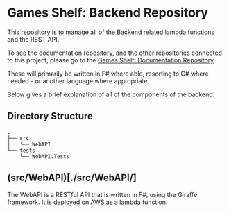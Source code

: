 # Games Shelf: Backend Repository

This repository is to manage all of the Backend related lambda functions and the REST API.

To see the documentation repository, and the other repositories connected to this project, please go to the [Games Shelf: Documentation Repository](https://github.com/samuel-ward/fsharp-boardgame-inventory-documentation)

These will primarily be written in F# where able, resorting to C# where needed - or another language where appropriate.

Below gives a brief explanation of all of the components of the backend.

## Directory Structure

```
.
├── src
│   └── WebAPI
└── tests
    └── WebAPI.Tests
```

## (src/WebAPI)[./src/WebAPI/]

The WebAPI is a RESTful API that is written in F#, using the Giraffe framework.
It is deployed on AWS as a lambda function.
